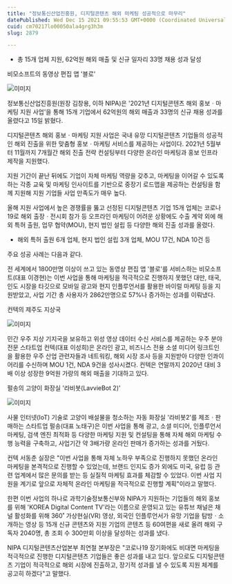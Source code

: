 ```yaml
---
title: "정보통신산업진흥원, 디지털콘텐츠 해외 마케팅 성공적으로 마무리"
datePublished: Wed Dec 15 2021 09:55:53 GMT+0000 (Coordinated Universal Time)
cuid: cm70217lo00050ala4grg3h3m
slug: 2879

---
```



- 총 15개 업체 지원, 62억원 해외 매출 및 신규 일자리 33명 채용 성과 달성

비모소프트의 동영상 편집 앱 '블로'

![이미지](https://cdn.hashnode.com/res/hashnode/image/upload/v1739252496719/ba43a4f2-eefc-4faa-89dc-cccebad723b3.jpeg)

정보통신산업진흥원(원장 김창용, 이하 NIPA)은 '2021년 디지털콘텐츠 해외 홍보ㆍ마케팅 지원 사업'을 통해 15개 기업에서 62억원의 해외 매출과 33명의 신규 채용 성과를 올렸다고 15일 밝혔다.

디지털콘텐츠 해외 홍보ㆍ마케팅 지원 사업은 국내 유망 디지털콘텐츠 기업들의 성공적인 해외 진출을 위한 맞춤형 홍보ㆍ마케팅 서비스를 제공하는 사업이다. 2021년 5월부터 11월까지 7개월간 해외 진출 전략 컨설팅부터 다양한 온라인 마케팅과 홍보 인프라 제작을 지원했다.

지원 기간이 끝난 뒤에도 기업이 자체 마케팅 역량을 갖추고, 마케팅을 이어갈 수 있도록 하는 각종 교육 및 마케팅 인사이트를 기반으로 중장기 로드맵을 제공하는 컨설팅을 함께 지원해 지원 기업들 사업 만족도가 매우 높다.

올해 지원 사업에서 높은 경쟁률을 뚫고 선정된 디지털콘텐츠 기업 15개 업체는 코로나19로 해외 출장ㆍ전시회 참가 등 오프라인 마케팅이 어려운 상황에도 수출 계약 외에 해외 특허 출원, 업무 협약(MOU), 현지 법인 설립 등 다양한 해외 진출 성과를 올렸다.

* 해외 특허 출원 6개 업체, 현지 법인 설립 3개 업체, MOU 17건, NDA 10건 등

주요 성공 사례는 다음과 같다.

전 세계에서 1800만명 이상이 쓰고 있는 동영상 편집 앱 '블로'를 서비스하는 비모소프트(대표 이경현)는 이번 사업을 통해 마케팅을 적극적으로 진행하지 못했던 대만, 태국, 인도 시장을 타깃으로 모바일 광고와 현지 인플루언서를 활용한 바이럴 마케팅 등을 지원받았고, 사업 기간 총 사용자가 2862만명으로 57%나 증가하는 성과를 이뤄냈다.

컨텍의 제주도 지상국

![이미지](https://cdn.hashnode.com/res/hashnode/image/upload/v1739252498593/00b14bfc-8524-4b39-8bf7-850fa9111af1.jpeg)

민간 우주 지상 기지국을 보유하고 위성 영상 데이터 수신 서비스를 제공하는 우주 분야 전문 스타트업 컨텍(대표 이성희)은 온라인 광고, 비즈니스 전용 소셜 미디어 링크트인을 활용한 우주 산업 관련자들과 네트워킹, 해외 시장 조사 등을 지원받아 다양한 인콰이어리를 수신하며 MOU 1건, NDA 9건을 성사시켰다. 컨텍은 연말까지 2020년 대비 3배 이상 성장한 9억원 가량의 해외 매출을 기대하고 있다.

펄송의 고양이 화장실 '라비봇(LavvieBot 2)'

![이미지](https://cdn.hashnode.com/res/hashnode/image/upload/v1739252500819/af9c41d3-dbc5-493a-a453-af0f96947107.jpeg)

사물 인터넷(IoT) 기술로 고양이 배설물을 청소하는 자동 화장실 '라비봇2'를 제조ㆍ판매하는 스타트업 펄송(대표 노태구)은 이번 사업을 통해 광고, 소셜 미디어, 인플루언서 마케팅, 검색 엔진 최적화 등 다양한 마케팅 지원 및 컨설팅을 통해 자체 해외 마케팅 수행 능력을 구축하고, 사업기간 약 3배가량 온라인 판매가 증가하는 성과를 거뒀다.

컨텍 서동춘 실장은 "이번 사업을 통해 자체 노하우 부족으로 진행하지 못했던 온라인 마케팅을 본격적으로 진행할 수 있었는데, 브랜드 인지도 증가 외에도 미국, 유럽 등 관련 업계에서 많은 문의를 받는 등 실질적 마케팅 효과를 체감할 수 있었다. 이번 사업 지원을 계기로 앞으로 자체적 온라인 마케팅을 적극적으로 진행할 계획"이라고 말했다.

한편 이번 사업의 하나로 과학기술정보통신부와 NIPA가 지원하는 기업들의 해외 홍보를 위해 'KOREA Digital Content TV'라는 이름으로 운영되고 있는 유튜브 채널은 채널 활성화를 위해 360˚ 가상현실(VR) 영상, 외국인 인플루언서가 유망 기업을 탐방ㆍ소개하는 영상 등 15개 신규 콘텐츠와 지원 기업의 콘텐츠 등 60여편을 새로 올려 해외 구독자 2040명, 총 조회 수 300만회 이상을 달성하는 성과를 냈다.

NIPA 디지털콘텐츠산업본부 최연철 본부장은 "코로나19 장기화에도 비대면 마케팅을 적극적으로 진행한 디지털콘텐츠 기업들은 좋은 성과를 내고 있다. 앞으로도 디지털콘텐츠 기업이 적극적으로 해외 시장에 진출하고, 장기적 성과를 낼 수 있도록 지원 체계를 공고히 하겠다"고 말했다.